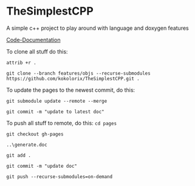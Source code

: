 # TheSimplestCPP
A simple c++ project to play around with language and doxygen features 

[Code-Documentation](https://kokolorix.github.io/TheSimplestCPP/)

To clone all stuff do this:

`attrib +r .`

`git clone --branch features/objs --recurse-submodules https://github.com/kokolorix/TheSimplestCPP.git .`

To update the pages to the newest commit, do this:

`git submodule update --remote --merge`

`git commit -m "update to latest doc"`

To push all stuff to remote, do this:
`cd pages`

`git checkout gh-pages`

`..\generate.doc`

`git add .`

`git commit -m "update doc"`

`git push --recurse-submodules=on-demand`
